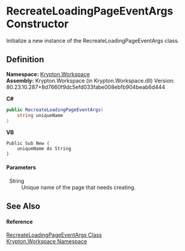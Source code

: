 # RecreateLoadingPageEventArgs Constructor


Initialize a new instance of the RecreateLoadingPageEventArgs class.



## Definition
**Namespace:** <a href="0dbf488f-9676-a1e5-a949-1b4bcea03d52.md">Krypton.Workspace</a>  
**Assembly:** Krypton.Workspace (in Krypton.Workspace.dll) Version: 80.23.10.287+8d7660f9dc5efd033fabe008ebfb904beab6d444

**C#**
``` C#
public RecreateLoadingPageEventArgs(
	string uniqueName
)
```
**VB**
``` VB
Public Sub New ( 
	uniqueName As String
)
```



#### Parameters
<dl><dt>  String</dt><dd>Unique name of the page that needs creating.</dd></dl>

## See Also


#### Reference
<a href="8909eea9-556e-99ac-94ba-76151014c263.md">RecreateLoadingPageEventArgs Class</a>  
<a href="0dbf488f-9676-a1e5-a949-1b4bcea03d52.md">Krypton.Workspace Namespace</a>  
